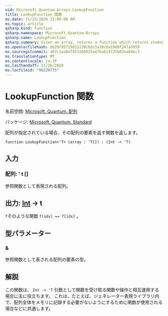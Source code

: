 ```yaml
---
uid: Microsoft.Quantum.Arrays.LookupFunction
title: LookupFunction 関数
ms.date: 11/25/2020 12:00:00 AM
ms.topic: article
qsharp.kind: function
qsharp.namespace: Microsoft.Quantum.Arrays
qsharp.name: LookupFunction
qsharp.summary: Given an array, returns a function which returns elements of that array.
ms.openlocfilehash: db20795719d11138cbdc5a38c0a19d0f247af059
ms.sourcegitcommit: a87c1aa8e7453360025e47ba614f25b02ea84ec3
ms.translationtype: MT
ms.contentlocale: ja-JP
ms.lasthandoff: 11/26/2020
ms.locfileid: "96220775"
---
```

# <a name="lookupfunction-function"></a>LookupFunction 関数

名前空間: [Microsoft. Quantum. 配列](xref:Microsoft.Quantum.Arrays)

パッケージ: [Microsoft. Quantum. Standard](https://nuget.org/packages/Microsoft.Quantum.Standard)


配列が指定されている場合、その配列の要素を返す関数を返します。

```qsharp
function LookupFunction<'T> (array : 'T[]) : (Int -> 'T)
```


## <a name="input"></a>入力

### <a name="array--t"></a>配列: ' t []

参照関数として表現される配列。



## <a name="output--int---t"></a>出力: [Int](xref:microsoft.quantum.lang-ref.int) -> t

`f`そのような関数 `f(idx) == f[idx]` 。

## <a name="type-parameters"></a>型パラメーター

### <a name="t"></a>&

参照関数として表される配列の要素の型。

## <a name="remarks"></a>解説

この関数は、 `Int -> 'T` 引数として関数を受け取る関数や操作と相互運用する場合に主に役立ちます。 これは、たとえば、ジェネレーター表現ライブラリ内で、配列全体をメモリに記録する必要がないようにするために関数が使用される場合などに共通します。